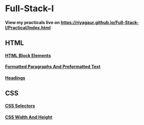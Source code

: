 # Full-Stack-I
<h4> View my practicals live on <a href="https://riyagaur.github.io/Full-Stack-I/Practical/Index.html" target="_blank">https://riyagaur.github.io/Full-Stack-I/Practical/Index.html</a></h4>

<h2>HTML</h2>
<h4><a href="https://riyagaur.github.io/Full-Stack-I/HTML/01_First%20Web%20Page.html" target="_blank">HTML Block Elements</a></h4>
<h4><a href="https://riyagaur.github.io/Full-Stack-I/HTML/02_Formatted%20Paragraph%20and%20Preformated%20Text.html" target="_blank">Formatted Paragraphs And Preformatted Text</a></h4>
<h4><a href="https://riyagaur.github.io/Full-Stack-I/HTML/03_Headings.html" target="_blank">Headings</a></h4>
<h2>CSS</h2>

<h4><a href="https://riyagaur.github.io/Full-Stack-I/CSS/3_CSS%20Selectors.html" target="_blank">CSS Selectors</a></h4>

<h4><a href="https://riyagaur.github.io/Full-Stack-I/CSS/6_CSS Width and Height.html" target="_blank">CSS Width And Height</a></h4>

